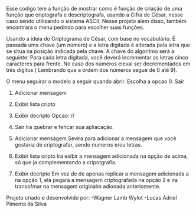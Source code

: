 Esse codigo tem a função de mostrar como é função de criação de uma função que criptografa e descriptografa,
usando a Cifra de César, nesse caso sendo utilizando o sistema ASCII. Nesse projeto alem disso, também encontrara
o menu pedindo para escolher suas funções.

Usando a ideia do Criptograma de César, com base no vocabulário. É passada uma
chave (um número) e a letra digitada é alterada pela letra que se situa na posição indicada
pela chave. A chave do algoritmo será a seguinte: Para cada letra digitada, você deverá
incrementar as letras cinco caracteres para frente.
No caso dos números elevai ser decrementados em três dígitos ( Lembrando que a ordem dos números segue de 0 até 9).


O menu seguirar o modelo a seguir quando abrir.
Escolha a opcao
0. Sair
1. Adicionar mensagem
2. Exibir lista cripto
3. Exibir decripto
Opcao:
//
0. Sair
Ira quebrar e fehcar sua apliacação.

1. Adicionar mensagem
Sevira para adicionar a mensagem que você gostaria de criptografar, sendo numeros e/ou letras.

2. Exibir lista cripto
Ira exibir a mensagem adicionada na opção de acima, só que ja complementando a cripotgrafia.

3. Exibir decripto
Em vez de de apenas replicar a mensagem adicionada a na opção 1, ela pegara a mensagem criptografada na opção 2 e ira transofmar na mensagem originalm adionada anteriomente.

Projeto criado e desenvolvido por:
-Wagner Lamb Wylot
-Lucas Adriel Pimenta da Silva
